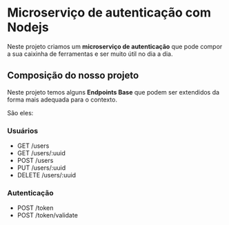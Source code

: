 # Microserviço de autenticação com Nodejs

Neste projeto criamos um **microserviço de autenticação** que pode compor a sua caixinha de ferramentas e ser muito útil no dia a dia.

## Composição do nosso projeto

Neste projeto temos alguns **Endpoints Base** que podem ser extendidos da forma mais adequada para o contexto. 

São eles:

### Usuários

* GET /users
* GET /users/:uuid
* POST /users
* PUT /users/:uuid
* DELETE /users/:uuid

### Autenticação

* POST /token
* POST /token/validate